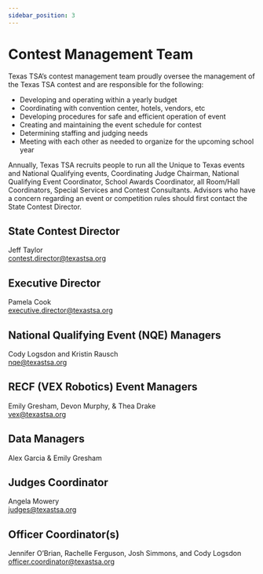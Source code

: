 ```yaml
---
sidebar_position: 3
---
```


# Contest Management Team

Texas TSA’s contest management team proudly oversee the management of the Texas TSA contest and are
responsible for the following:

- Developing and operating within a yearly budget
- Coordinating with convention center, hotels, vendors, etc
- Developing procedures for safe and efficient operation of event
- Creating and maintaining the event schedule for contest
- Determining staffing and judging needs
- Meeting with each other as needed to organize for the upcoming school year

Annually, Texas TSA recruits people to run all the Unique to Texas events and National Qualifying events, Coordinating Judge Chairman, National Qualifying Event Coordinator, School Awards Coordinator, all Room/Hall Coordinators, Special Services and Contest Consultants. Advisors who have a concern regarding an event or competition rules should first contact the State Contest Director.

## State Contest Director

Jeff Taylor  
[contest.director@texastsa.org](mailto:contest.director@texastsa.org)

## Executive Director

Pamela Cook  
[executive.director@texastsa.org](mailto:executive.director@texastsa.org)

## National Qualifying Event (NQE) Managers

Cody Logsdon and Kristin Rausch  
[nqe@texastsa.org](mailto:nqe@texastsa.org)

## RECF (VEX Robotics) Event Managers

Emily Gresham, Devon Murphy, & Thea Drake  
[vex@texastsa.org](mailto:vex@texastsa.org)

## Data Managers

Alex Garcia & Emily Gresham

## Judges Coordinator

Angela Mowery  
[judges@texastsa.org](mailto:judges@texastsa.org)

## Officer Coordinator(s)

Jennifer O’Brian, Rachelle Ferguson, Josh Simmons, and Cody Logsdon  
[officer.coordinator@texastsa.org](mailto:officer.coordinator@texastsa.org)
